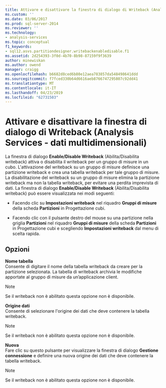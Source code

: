 ```yaml
---
title: Attivare e disattivare la finestra di dialogo di Writeback (Analysis Services - dati multidimensionali) | Microsoft Docs
ms.custom: ''
ms.date: 03/06/2017
ms.prod: sql-server-2014
ms.reviewer: ''
ms.technology:
- analysis-services
ms.topic: conceptual
f1_keywords:
- sql12.asvs.partitiondesigner.writebackenabledisable.f1
ms.assetid: 2d254393-3f0d-4b70-8b98-87159f9f3639
author: minewiskan
ms.author: owend
manager: craigg
ms.openlocfilehash: b6682d8ced6b80e12aea783857da548498641ddd
ms.sourcegitcommit: f7fced330b64d6616aeb8766747295807c92dd41
ms.translationtype: MT
ms.contentlocale: it-IT
ms.lasthandoff: 04/23/2019
ms.locfileid: "62731503"
---
```

# <a name="enable-disable-writeback-dialog-box-analysis-services---multidimensional-data"></a>Attivare e disattivare la finestra di dialogo di Writeback (Analysis Services - dati multidimensionali)
  La finestra di dialogo **Enable/Disable Writeback** (Abilita/Disabilita writeback) attiva o disabilita il writeback per un gruppo di misure in un cubo. L'attivazione del writeback su un gruppo di misure definisce una partizione writeback e crea una tabella writeback per tale gruppo di misure. La disabilitazione del writeback su un gruppo di misure elimina la partizione writeback ma non la tabella writeback, per evitare una perdita imprevista di dati. La finestra di dialogo **Enable/Disable Writeback** (Abilita/Disabilita writeback) può essere visualizzata nei modi seguenti:  
  
-   Facendo clic su **Impostazioni writeback** nel riquadro **Gruppi di misure** della scheda **Partizioni** in Progettazione cubi.  
  
-   Facendo clic con il pulsante destro del mouse su una partizione nella griglia **Partizioni** nel riquadro **Gruppi di misure** della scheda **Partizioni** in Progettazione cubi e scegliendo **Impostazioni writeback** dal menu di scelta rapida.  
  
## <a name="options"></a>Opzioni  
 **Nome tabella**  
 Consente di digitare il nome della tabella writeback da creare per la partizione selezionata. La tabella di writeback archivia le modifiche apportate al gruppo di misure da un’applicazione client.  
  
> [!NOTE]  
>  Se il writeback non è abilitato questa opzione non è disponibile.  
  
 **Origine dati**  
 Consente di selezionare l'origine dei dati che deve contenere la tabella writeback.  
  
> [!NOTE]  
>  Se il writeback non è abilitato questa opzione non è disponibile.  
  
 **Nuova**  
 Fare clic su questo pulsante per visualizzare la finestra di dialogo **Gestione connessione** e definire una nuova origine dei dati che deve contenere la tabella writeback.  
  
> [!NOTE]  
>  Se il writeback non è abilitato questa opzione non è disponibile.  
  
  
